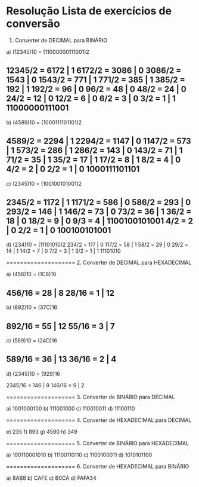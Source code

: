 # Resolução Lista de exercícios de conversão

1. Converter de DECIMAL para BINÁRIO

a) (12345)10 = (11000000111001)2

12345/2 = 6172 | 1
6172/2 = 3086 | 0
3086/2 = 1543 | 0
1543/2 = 771 | 1
771/2 = 385 | 1
385/2 = 192 | 1
192/2 = 96 | 0
96/2 = 48 | 0
48/2 = 24 | 0
24/2 = 12 | 0
12/2 = 6 | 0
6/2 = 3 | 0
3/2 = 1 | 1
11000000111001
---
b) (4589)10 = (1000111101101)2

4589/2 = 2294 | 1
2294/2 = 1147 | 0
1147/2 = 573 | 1
573/2 = 286 | 1
286/2 = 143 | 0
143/2 = 71 | 1
71/2 = 35 | 1
35/2 = 17 | 1
17/2 = 8 | 1
8/2 = 4 | 0
4/2 = 2 | 0
2/2 = 1 | 0
1000111101101
---
c) (2345)10 = (100100101001)2

2345/2 = 1172 | 1
1171/2 = 586 | 0
586/2 = 293 | 0
293/2 = 146 | 1
146/2 = 73 | 0
73/2 = 36 | 1
36/2 = 18 | 0
18/2 = 9 | 0
9/3 = 4 | 1100100101001
4/2 = 2 | 0
2/2 = 1 | 0
100100101001
---
d) (234)10  = (11101010)2
234/2 = 117 | 0
117/2 = 58 | 1
58/2 = 29 | 0
29/2 = 14 | 1
14/2 = 7 | 0
7/2 = 3 | 1
3/2 = 1 | 1
11101010

====================
2. Converter de DECIMAL para HEXADECIMAL

a) (456)10 = (1C8)16

456/16 = 28 | 8
28/16 = 1 | 12
---
b) (892)10 = (37C)16

892/16 = 55 | 12
55/16 = 3 | 7
---
c) (589)10 = (24D)16

589/16 = 36 | 13
36/16 = 2 | 4
---
d) (2345)10 = (929)16

2345/16 = 146 | 9
146/16 = 9 | 2

====================
3. Converter de BINÁRIO para DECIMAL

a) 1001000100
b) 111001000
c) 110010011
d) 11100110

====================
4. Converter de HEXADECIMAL para DECIMAL

e) 235
f) 893
g) 4590
h) 349

====================
5. Converter de BINÁRIO para HEXADECIMAL

a) 100110001010
b) 11100110110
c) 1100100011
d) 1010101100

====================
6. Converter de HEXADECIMAL para BINÁRIO

a) 8AB8
b) CAFE
c) B0CA
d) FAFA34
